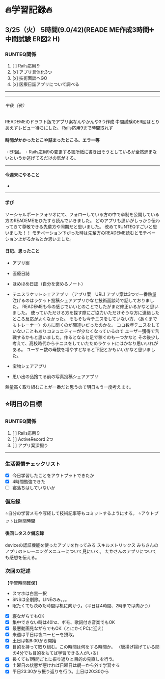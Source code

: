 # 🔥学習記録🔥
## 3/25（火） 5時間(9.0/42)(READE ME作成3時間➕中間試験 ER図2 H)
### RUNTEQ関係
1. [ ] Rails応用９ 
2. [x] アプリ具体化3つ
3. [x] 技術面談へGO
4. [x] 医療日誌アプリについて調べる
***

***
###### 午後（夜）
READEMEのドラフト版でアプリ案なんやかんや3つ作成
中間試験のER図はとりあえずレビュー待ちにした。
Rails応用9まで時間取れず

#### 時間がかかったとこや詰まったところ、エラー等
・ER図。
・Rails応用9の変更する箇所紙に書き出そうとしているが全然進まないというか逃げてるだけの気がする。

***
#### 今週末にやること
-
***
#### 学び
ソーシャルポートフォリオにて、フォローしている方の中で卒制を公開している方のREADEMEをひたすら読んでいきました。
どのアプリも思いがしっかり伝わってきて尊敬できる先輩方や同期だと思いました。
改めてRUNTEQすごいと思いました！！
モチベーション下がった時は先輩方のREADEME読むとモチベーション上がるかもとか思いました。


#### 日記、思ったこと
- アプリ案
- 医療日誌
- ほめほめ日誌（自分を褒めるノート）
- テニスラケットシェアアプリ
（アプリ案　URL)
アプリ案は3つで一番熱量注げるのはラケット投稿シェアアプリかなと技術面談時で話しておりました。
READEMEも今の感じでいいとのことでしたがまだ修正いるかなと思いました。
使っていただける方を探す際にご協力いただけそうな方に連絡したところ反応がよくなかった。
そもそも今テニスをしていない方、（あくまでもトレーナー）の方に聞くのが間違いだったのかな。
ココ数年テニスをしていないこともありコミュニティーが少なくなっているので
ユーザー獲得で苦戦するかもと思いました。作るとなると足で稼ぐのも一つかなと
その後少し考えて、高校時代からテニスをしていたためラケットにはかなり思いいれがある。
ユーザー数の母数を増やすとなると下記とかもいいかなと思いました。

- 宝物シェアアプリ
- 思い出の品捨てる前の写真投稿シェアアプリ

熱量高く取り組むことが一番だと思うので明日もう一度考えます。

## ⭐️明日の目標
### RUNTEQ関係
1. [ ] Rails応用９ 
2. [ ] ActiveRecord 2つ
3. [ ] アプリ案深掘り
***
### 生活習慣チェックリスト
- [x] 今日学習したことをアウトプットできたか
- [x] 4時間勉強できた
- [ ] 寝落ちはしていないか

### 備忘録
⭐️自分の学習メモや写経して技術記事等もコミットするようにする。
⭐️アウトプットは隙間時間

#### 後回しタスク備忘録
deviceの認証機能を使ったアプリを作ってみる
スキルメトリックス
みちさんのアプリのトレーニングメニューについて見にいく。
たかさんのアプリについても感想を伝える。


### 次回の記述
【学習時間確保】
- スマホは白黒一択
- SNSは全削除。LINEのみ。。。
- 眠たくても決めた時間は机に向かう。（平日は4時間、2時までは向かう）
- [x] 寝ながらでもOK
- [x] 集中できない時は40hz、ポモ、歌詞付き音楽でもOK
- [x] 最悪動画見ながらでもOK（とにかくPCに迎え）
- [x] 来週は平日は夜コーヒーを摂取。
- [x] 土日は朝6:00から開始
- [x] 目的を持って取り組む。この時間は何をする時間か。
（唐揚げ揚げている間の4分でも目的をもてば学習できる人がいる）
- [x] 長くても1時間ごとに振り返りと目的の見直しを行う。
- [x] 土曜日の状態が悪ければ日曜日は朝一から外で学習する
- [x] 平日23:30から振り返りを行う。土日は20:30から
